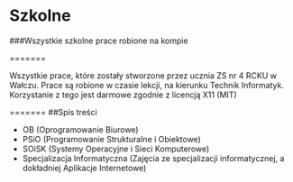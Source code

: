 ﻿Szkolne
=======

###Wszystkie szkolne prace robione na kompie

=======

Wszystkie prace, które zostały stworzone przez ucznia ZS nr 4 RCKU w Wałczu. Prace są robione w czasie lekcji, na kierunku Technik Informatyk.
Korzystanie z tego jest darmowe zgodnie z licencją X11 (MIT)

=======
##Spis treści
- OB (Oprogramowanie Biurowe)
- PSiO (Programowanie Strukturalne i Obiektowe)
- SOiSK (Systemy Operacyjne i Sieci Komputerowe)
- Specjalizacja Informatyczna (Zajęcia ze specjalizacji informatycznej, a dokładniej Aplikacje Internetowe)